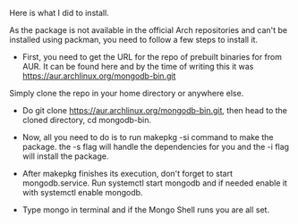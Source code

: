 

Here is what I did to install.

As the package is not available in the official Arch repositories and can't be installed using packman, you need to follow a few steps to install it.

- First, you need to get the URL for the repo of prebuilt binaries for from AUR. It can be found here and by the time of writing this it was https://aur.archlinux.org/mongodb-bin.git

Simply clone the repo in your home directory or anywhere else. 

- Do git clone https://aur.archlinux.org/mongodb-bin.git, then head to the cloned directory, cd mongodb-bin.

- Now, all you need to do is to run makepkg -si command to make the package. the -s flag will handle the dependencies for you and the -i flag will install the package.

- After makepkg finishes its execution, don't forget to start mongodb.service. Run systemctl start mongodb and if needed enable it with systemctl enable mongodb.

- Type mongo in terminal and if the Mongo Shell runs you are all set.
